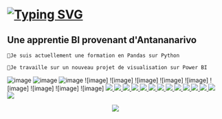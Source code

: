 
  # [![Typing SVG](https://readme-typing-svg.demolab.com?font=Fira+Code&pause=5&color=502083&random=false&width=435&lines=Bonjour!Je+suis+Sarah;Une+apprentie+Business+Intelligence;POWER+BI;SQL;LANGAGE+R)](https://git.io/typing-svg)

 ## Une apprentie BI provenant d'Antananarivo   
 
    💼Je suis actuellement une formation en Pandas sur Python    
    
    🎯Je travaille sur un nouveau projet de visualisation sur Power BI


  ![image]({})
   ![image]({})
   ![image]({})
   ![image]
   ![image]
   ![image]
   ![image]
   ![image]
   ![image]
   ![image]
   ![image]
   ![image]
   <a href="">
<img src="https://img.shields.io/badge/MySQL-005C84?style=for-the-badge&logo=mysql&logoColor=white"/>
<img src="https://img.shields.io/badge/PostgreSQL-316192?style=for-the-badge&logo=postgresql&logoColor=white"/>
<img src="https://img.shields.io/badge/RStudio-75AADB?style=for-the-badge&logo=RStudio&logoColor=white" />
<img src="https://img.shields.io/badge/MySQL-005C84?style=for-the-badge&logo=mysql&logoColor=white" />
<img src="https://img.shields.io/badge/Udemy-EC5252?style=for-the-badge&logo=Udemy&logoColor=white" />
<img src="https://img.shields.io/badge/PowerBI-F2C811?style=for-the-badge&logo=Power%20BI&logoColor=white"/>
<img src="https://img.shields.io/badge/VSCode-0078D4?style=for-the-badge&logo=visual%20studio%20code&logoColor=white"/>
<img src="https://img.shields.io/badge/Python-FFD43B?style=for-the-badge&logo=python&logoColor=blue"/>
<img src="https://img.shields.io/badge/R-276DC3?style=for-the-badge&logo=r&logoColor=white"/>
<img src="https://img.shields.io/badge/Microsoft_Excel-217346?style=for-the-badge&logo=microsoft-excel&logoColor=white"/>
<img src="https://img.shields.io/badge/Microsoft_Access-A4373A?style=for-the-badge&logo=microsoft-access&logoColor=white"/>
<img src="https://img.shields.io/badge/Windows-0078D6?style=for-the-badge&logo=windows&logoColor=white"/>
<img src="https://img.shields.io/badge/Ubuntu-E95420?style=for-the-badge&logo=ubuntu&logoColor=white"/>
<img src="https://img.shields.io/badge/VirtualBox-21416b?style=for-the-badge&logo=VirtualBox&logoColor=white"/>
   </a>  
   <p align="center">
  <a href="https://skillicons.dev">
    <img src="https://skillicons.dev/icons?i=git,kubernetes,docker,c,vim" />
  </a>
</p>
   
